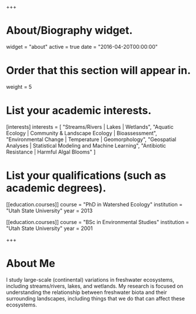 +++
# About/Biography widget.
widget = "about"
active = true
date = "2016-04-20T00:00:00"

# Order that this section will appear in.
weight = 5

# List your academic interests.
[interests]
  interests = [
    "Streams/Rivers | Lakes | Wetlands",
    "Aquatic Ecology | Community & Landscape Ecology | Bioassessment",
    "Environmental Change | Temperature | Geomorphology",
    "Geospatial Analyses | Statistical Modeling and Machine Learning",
    "Antibiotic Resistance | Harmful Algal Blooms"
  ]

# List your qualifications (such as academic degrees).
[[education.courses]]
  course = "PhD in Watershed Ecology"
  institution = "Utah State University"
  year = 2013


[[education.courses]]
  course = "BSc in Environmental Studies"
  institution = "Utah State University"
  year = 2001
 
+++

# About Me

I study large-scale (continental) variations in freshwater ecosystems, including streams/rivers, lakes, and wetlands. My research is focused on understanding the relationship between freshwater biota and their surrounding landscapes, including things that we do that can affect these ecosystems.  


